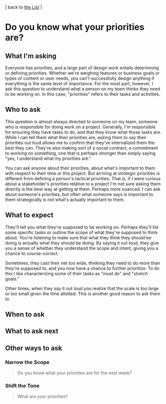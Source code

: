 | back to [the List](index.md) |

# Do you know what your priorities are?

## What I'm asking
Everyone has priorities, and a large part of design work entails determining or defining priorities. Whether we're weighing features or business goals or types of content or user needs, you can't successfully design anything if everything is the same level of importance. For the most part, however, I ask this question to understand what a person on my team thinks they need to be working on. In this case, "priorities" refers to their tasks and activities.

## Who to ask
This question is almost always directed to someone on my team, someone who is responsible for doing work on a project. Generally, I'm responsible for ensuring they have tasks to do, and that they know what those tasks are. While I can tell them what their priorities are, asking them to say their priorities out loud allows me to confirm that they've internalized them the best they can. They're also making sort of a social contract, a commitment to working on something, one that is perhaps stronger than simply saying "yes, I understand what my priorities are."

You can ask anyone about their priorities, about what's important to them with respect to their time or this project. But arriving at _strategic_ priorities is different from defining a person's tactical priorities. That is, if I were curious about a stakeholder's priorities relative to a project  I'm not sure asking them directly is the best way at getting at them. Perhaps more nuanced: I can ask about someone's priorities, but often what someone says is important to them strategically is not what's actually important to them.

## What to expect
They'll tell you what they're supposed to be working on. Perhaps they'll list some specific tasks or outline the scope of what they're supposed to think about. You're listening to make sure that what they think they should be doing is actually what they should be doing. By saying it out loud, they give you a sense of whether they understand the scope and intent, giving you a chance to course-correct.

Sometimes, they cast their net too wide, thinking they need to do more than they're supposed to, and you now have a chance to further prioritize. To do this I like characterizing some of their tasks as "must do" and "stretch goals."

Other times, when they say it out loud you realize that the scale is too large or too small given the time allotted. This is another good reason to ask them to 

## When to ask

## What to ask next

## Other ways to ask
### Narrow the Scope
> Do you know what your priorities are for the next week?



### Shift the Tone
> What are your priorities?